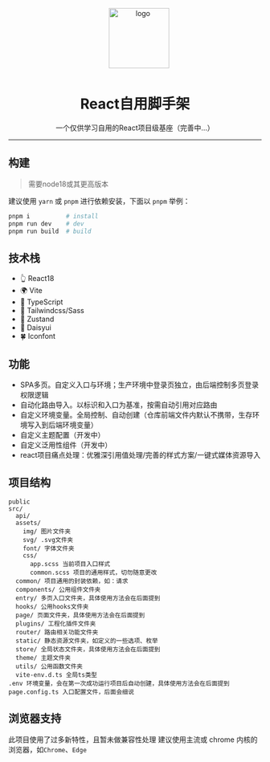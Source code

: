 <p align="center">
    <img alt="logo" src="https://api.adicw.cn/static/logo/comic-pc.png" width="120" height="120" style="margin-bottom: 10px;">
</p>
<h1 align="center">React自用脚手架</h1>

<p align="center">一个仅供学习自用的React项目级基座（完善中...）</p>

---

## 构建

> 需要node18或其更高版本

建议使用 `yarn` 或 `pnpm` 进行依赖安装，下面以 `pnpm` 举例：

```bash
pnpm i          # install
pnpm run dev    # dev
pnpm run build  # build
```

## 技术栈

- 👆 React18
- 🌍 Vite
- 💪 TypeScript
- 🍭 Tailwindcss/Sass
- 📖 Zustand
- 🌷 Daisyui
- 🍀 Iconfont

## 功能

- SPA多页。自定义入口与环境；生产环境中登录页独立，由后端控制多页登录权限逻辑
- 自动化路由导入。以标识和入口为基准，按需自动引用对应路由
- 自定义环境变量。全局控制、自动创建（仓库前端文件内默认不携带，生存环境写入到后端环境变量）
- 自定义主题配置（开发中）
- 自定义泛用性组件（开发中）
- react项目痛点处理：优雅深引用值处理/完善的样式方案/一键式媒体资源导入

## 项目结构

```
public
src/
  api/
  assets/
    img/ 图片文件夹
    svg/ .svg文件夹
    font/ 字体文件夹
    css/
      app.scss 当前项目入口样式
      common.scss 项目的通用样式，切勿随意更改
  common/ 项目通用的封装依赖，如：请求
  components/ 公用组件文件夹
  entry/ 多页入口文件夹，具体使用方法会在后面提到
  hooks/ 公用hooks文件夹
  page/ 页面文件夹，具体使用方法会在后面提到
  plugins/ 工程化插件文件夹
  router/ 路由相关功能文件夹
  static/ 静态资源文件夹，如定义的一些选项、枚举
  store/ 全局状态文件夹，具体使用方法会在后面提到
  theme/ 主题文件夹
  utils/ 公用函数文件夹
  vite-env.d.ts 全局ts类型
.env 环境变量，会在第一次成功运行项目后自动创建，具体使用方法会在后面提到
page.config.ts 入口配置文件，后面会细说
```

## 浏览器支持

此项目使用了过多新特性，且暂未做兼容性处理
建议使用主流或 chrome 内核的浏览器，如`Chrome`、`Edge`